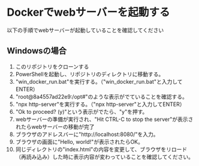 # Dockerでwebサーバーを起動する
以下の手順でwebサーバーが起動していることを確認してください

## Windowsの場合
1. このリポジトリをクローンする
2. PowerShellを起動し、リポジトリのディレクトリに移動する。
3. "win_docker_run.bat"を実行する。（"win_docker_run.bat"と入力してENTER）
4. "root@8a4557ad22e9:/opt#"のような表示がでていることを確認する。
5. "npx http-server"を実行する。（"npx http-server"と入力してENTER）
6. "Ok to proceed? (y)"という表示がでたら、"y"を押す。
7. webサーバーの準備が実行され、"Hit CTRL-C to stop the server"が表示されたらwebサーバーの移動が完了
8. ブラウザのアドレスバーに"http://localhost:8080/"を入力。
9. ブラウザの画面に"Hello, world!"が表示されたらOK。
10. 同じディレクトリの"index.html"の内容を変更して、ブラウザをリロード（再読み込み）した時に表示内容が変わっていることを確認してください。